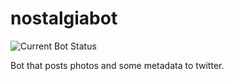 # nostalgiabot

![Current Bot Status](https://github.com/tomcook/nostalgiabot/workflows/Obama%20Nostalgia%20Post/badge.svg?event=schedule)

Bot that posts photos and some metadata to twitter.
